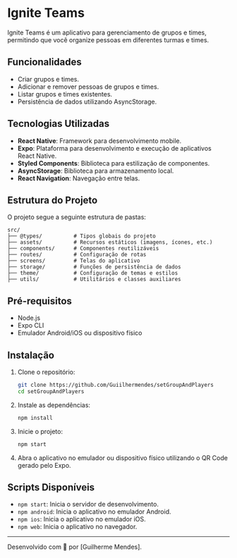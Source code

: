 # Ignite Teams

Ignite Teams é um aplicativo para gerenciamento de grupos e times, permitindo que você organize pessoas em diferentes turmas e times.

## Funcionalidades

- Criar grupos e times.
- Adicionar e remover pessoas de grupos e times.
- Listar grupos e times existentes.
- Persistência de dados utilizando AsyncStorage.

## Tecnologias Utilizadas

- **React Native**: Framework para desenvolvimento mobile.
- **Expo**: Plataforma para desenvolvimento e execução de aplicativos React Native.
- **Styled Components**: Biblioteca para estilização de componentes.
- **AsyncStorage**: Biblioteca para armazenamento local.
- **React Navigation**: Navegação entre telas.

## Estrutura do Projeto

O projeto segue a seguinte estrutura de pastas:

```
src/
├── @types/          # Tipos globais do projeto
├── assets/          # Recursos estáticos (imagens, ícones, etc.)
├── components/      # Componentes reutilizáveis
├── routes/          # Configuração de rotas
├── screens/         # Telas do aplicativo
├── storage/         # Funções de persistência de dados
├── theme/           # Configuração de temas e estilos
├── utils/           # Utilitários e classes auxiliares
```

## Pré-requisitos

- Node.js
- Expo CLI
- Emulador Android/iOS ou dispositivo físico

## Instalação

1. Clone o repositório:

   ```bash
   git clone https://github.com/Guiilhermendes/setGroupAndPlayers
   cd setGroupAndPlayers
   ```

2. Instale as dependências:

   ```bash
   npm install
   ```

3. Inicie o projeto:

   ```bash
   npm start
   ```

4. Abra o aplicativo no emulador ou dispositivo físico utilizando o QR Code gerado pelo Expo.

## Scripts Disponíveis

- `npm start`: Inicia o servidor de desenvolvimento.
- `npm android`: Inicia o aplicativo no emulador Android.
- `npm ios`: Inicia o aplicativo no emulador iOS.
- `npm web`: Inicia o aplicativo no navegador.

---
Desenvolvido com 💙 por [Guilherme Mendes].
